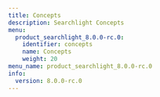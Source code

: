 ```yaml
---
title: Concepts
description: Searchlight Concepts
menu:
  product_searchlight_8.0.0-rc.0:
    identifier: concepts
    name: Concepts
    weight: 20
menu_name: product_searchlight_8.0.0-rc.0
info:
  version: 8.0.0-rc.0
---
```


